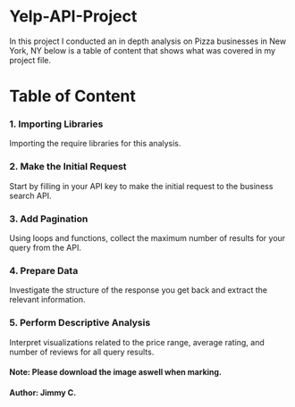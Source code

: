 # Yelp-API-Project

In this project I conducted an in depth analysis on Pizza businesses in New York, NY below is a table of content that shows what was covered in my project file.


# Table of Content

### 1. Importing Libraries

Importing the require libraries for this analysis.


### 2. Make the Initial Request

Start by filling in your API key to make the initial request to the business search API. 


### 3. Add Pagination

Using loops and functions, collect the maximum number of results for your query from the API.

### 4. Prepare Data

Investigate the structure of the response you get back and extract the relevant information.

### 5. Perform Descriptive Analysis

Interpret visualizations related to the price range, average rating, and number of reviews for all query results.


#### Note: Please download the image aswell when marking.


#### Author: Jimmy C.
